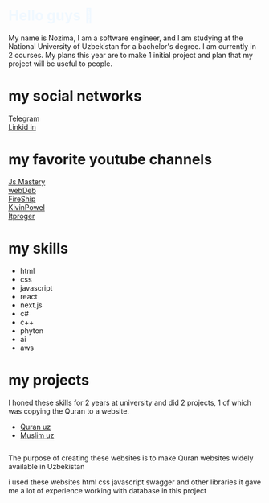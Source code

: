 <h1 style="color: aliceblue;">
        Hello guys 👋
</h1>
<p>
        My name is Nozima, I am a software engineer, and I am studying at the National University of Uzbekistan for a bachelor's degree. I am currently in 2 courses. My plans this year are to make 1 initial project and plan         that my project will be useful to people.
</p>
<h1>
        my social networks
</h1>

 <a href="https://web.telegram.org/k/">
        Telegram 

    
</a>
<br/>
<a  href="https://ru.linkedin.com/">
        Linkid in
</a>


<h1>
        my favorite youtube channels
</h1>

 <a href="https://www.youtube.com/results?search_query=js+mastery">
        Js Mastery 

    
</a>
<br/>
<a  href="https://www.youtube.com/@YauhenKavalchuk">
        webDeb
</a>
<br/>
<a  href="https://www.youtube.com/@Fireship">
        FireShip
</a>
<br/>
<a  href="https://www.youtube.com/@KevinPowell">
        KivinPowel
</a>
<br/>
<a  href="https://www.youtube.com/@itproger">
        Itproger
</a>


<h1>
        my skills
</h1>

<ul>
<li>
      html          
</li>
<li>
      css          
</li>
<li>
      javascript          
</li>
<li>
      react          
</li>
<li>
      next.js          
</li>
<li>
      c#    
</li>
<li>
      c++          
</li>
<li>
      phyton          
</li>
<li>
      ai          
</li>
<li>
      aws          
</li>   
</ul>

<h1>
        my projects
</h1>
<p>
        I honed these skills for 2 years at university and did 2 projects, 1 of which was copying the Quran to a website.
</p>
<ul>
<li>
        <a href="https://quran.uz/">Quran uz</a>
</li>
<li>
        <a href="http://mp3muslim.uz/">Muslim uz</a>
</li>
</ul>
<img src="https://www.aihr.com/wp-content/uploads/Learning-development-jobs.jpg" alt="">
<p>
        The purpose of creating these websites is to make Quran websites widely available in Uzbekistan
</p>
<p>
        i used these websites html css javascript swagger and other libraries it gave me a lot of experience working with database in this project
</p>

